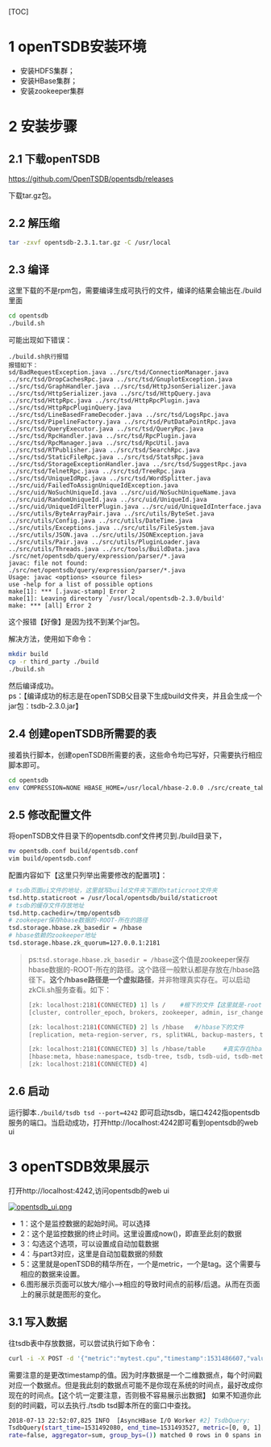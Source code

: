[TOC]

# 1 openTSDB安装环境
- 安装HDFS集群；
- 安装HBase集群；
- 安装zookeeper集群
# 2 安装步骤

## 2.1 下载openTSDB
https://github.com/OpenTSDB/opentsdb/releases

下载tar.gz包。

## 2.2 解压缩

```bash
tar -zxvf opentsdb-2.3.1.tar.gz -C /usr/local
```

## 2.3 编译
这里下载的不是rpm包，需要编译生成可执行的文件，编译的结果会输出在./build里面

```bash
cd opentsdb
./build.sh
```
可能出现如下错误：

```
./build.sh执行报错
报错如下：
sd/BadRequestException.java ../src/tsd/ConnectionManager.java ../src/tsd/DropCachesRpc.java ../src/tsd/GnuplotException.java ../src/tsd/GraphHandler.java ../src/tsd/HttpJsonSerializer.java ../src/tsd/HttpSerializer.java ../src/tsd/HttpQuery.java ../src/tsd/HttpRpc.java ../src/tsd/HttpRpcPlugin.java ../src/tsd/HttpRpcPluginQuery.java ../src/tsd/LineBasedFrameDecoder.java ../src/tsd/LogsRpc.java ../src/tsd/PipelineFactory.java ../src/tsd/PutDataPointRpc.java ../src/tsd/QueryExecutor.java ../src/tsd/QueryRpc.java ../src/tsd/RpcHandler.java ../src/tsd/RpcPlugin.java ../src/tsd/RpcManager.java ../src/tsd/RpcUtil.java ../src/tsd/RTPublisher.java ../src/tsd/SearchRpc.java ../src/tsd/StaticFileRpc.java ../src/tsd/StatsRpc.java ../src/tsd/StorageExceptionHandler.java ../src/tsd/SuggestRpc.java ../src/tsd/TelnetRpc.java ../src/tsd/TreeRpc.java ../src/tsd/UniqueIdRpc.java ../src/tsd/WordSplitter.java ../src/uid/FailedToAssignUniqueIdException.java ../src/uid/NoSuchUniqueId.java ../src/uid/NoSuchUniqueName.java ../src/uid/RandomUniqueId.java ../src/uid/UniqueId.java ../src/uid/UniqueIdFilterPlugin.java ../src/uid/UniqueIdInterface.java ../src/utils/ByteArrayPair.java ../src/utils/ByteSet.java ../src/utils/Config.java ../src/utils/DateTime.java ../src/utils/Exceptions.java ../src/utils/FileSystem.java ../src/utils/JSON.java ../src/utils/JSONException.java ../src/utils/Pair.java ../src/utils/PluginLoader.java ../src/utils/Threads.java ../src/tools/BuildData.java ./src/net/opentsdb/query/expression/parser/*.java
javac: file not found: ./src/net/opentsdb/query/expression/parser/*.java
Usage: javac <options> <source files>
use -help for a list of possible options
make[1]: *** [.javac-stamp] Error 2
make[1]: Leaving directory `/usr/local/opentsdb-2.3.0/build'
make: *** [all] Error 2
```

这个报错【好像】是因为找不到某个jar包。

解决方法，使用如下命令：

```bash
mkdir build
cp -r third_party ./build
./build.sh
```

然后编译成功。</br>
ps：【编译成功的标志是在openTSDB父目录下生成build文件夹，并且会生成一个jar包：tsdb-2.3.0.jar】

## 2.4 创建openTSDB所需要的表
接着执行脚本，创建openTSDB所需要的表，这些命令均已写好，只需要执行相应脚本即可。

```bash
cd opentsdb
env COMPRESSION=NONE HBASE_HOME=/usr/local/hbase-2.0.0 ./src/create_table.sh
```

## 2.5 修改配置文件
将openTSDB文件目录下的opentsdb.conf文件拷贝到./build目录下，

```bash
mv opentsdb.conf build/opentsdb.conf
vim build/opentsdb.conf
```

配置内容如下【这里只列举出需要修改的配置项】：

```bash
# tsdb页面ui文件的地址，这里就写build文件夹下面的staticroot文件夹
tsd.http.staticroot = /usr/local/opentsdb/build/staticroot
# tsdb的缓存文件存放地址
tsd.http.cachedir=/tmp/opentsdb
# zookeeper保存hbase数据的-ROOT-所在的路径
tsd.storage.hbase.zk_basedir = /hbase
# hbase依赖的zookeeper地址
tsd.storage.hbase.zk_quorum=127.0.0.1:2181
```
> ps:`tsd.storage.hbase.zk_basedir = /hbase`这个值是zookeeper保存hbase数据的-ROOT-所在的路径。这个路径一般默认都是存放在/hbase路径下。**这个/hbase路径是一个虚拟路径**，并非物理真实存在。可以启动zkCli.sh服务查看。如下：
> 
> ```bash
> [zk: localhost:2181(CONNECTED) 1] ls /    #根下的文件【这里就是-root-所在的地方】
> [cluster, controller_epoch, brokers, zookeeper, admin, isr_change_notification, consumers, log_dir_event_notification, latest_producer_id_block, config, hbase]
> 
> [zk: localhost:2181(CONNECTED) 2] ls /hbase   #/hbase下的文件
> [replication, meta-region-server, rs, splitWAL, backup-masters, table-lock, flush-table-proc, master-maintenance, region-in-transition, online-snapshot, switch, master, running, recovering-regions, draining, namespace, hbaseid, table]
> 
> [zk: localhost:2181(CONNECTED) 3] ls /hbase/table     #真实存在hbase中的表
> [hbase:meta, hbase:namespace, tsdb-tree, tsdb, tsdb-uid, tsdb-meta]
> [zk: localhost:2181(CONNECTED) 4] 
> ```

## 2.6 启动
运行脚本`./build/tsdb tsd --port=4242` 即可启动tsdb，端口4242指opentsdb服务的端口。当启动成功，打开http://localhost:4242即可看到opentsdb的web ui

# 3 openTSDB效果展示
打开http://localhost:4242,访问opentsdb的web ui

[![opentsdb_ui.png](https://p.pstatp.com/origin/ffaf0002259800d75903)](https://www.z4a.net/images/2020/07/14/opentsdb_ui.png)

- 1：这个是监控数据的起始时间。可以选择
- 2：这个是监控数据的终止时间。这里设置成now()，即直至此刻的数据
- 3：勾选这个选项，可以设置成自动加载数据
- 4：与part3对应，这里是自动加载数据的频数
- 5：这里就是openTSDB的精华所在，一个是metric，一个是tag。这个需要与相应的数据来设置。
- 6.图形展示页面可以放大/缩小—>相应的导致时间点的前移/后退。从而在页面上的展示就是图形的变化。

## 3.1 写入数据
往tsdb表中存放数据，可以尝试执行如下命令：

```bash
curl -i -X POST -d '{"metric":"mytest.cpu","timestamp":1531486607,"value":7,"tags":{"host":"localhost"}}' http://localhost:4242/api/put?details。
```
 需要注意的是更改timestamp的值。因为时序数据是一个二维数据点，每个时间戳对应一个数据点。但是我此刻的数据点可能不是你现在系统的时间点，最好改成你现在的时间点。【这个坑一定要注意，否则极不容易展示出数据】 如果不知道你此刻的时间戳，可以去执行./tsdb tsd脚本所在的窗口中查找。

```bash
2018-07-13 22:52:07,825 INFO  [AsyncHBase I/O Worker #2] TsdbQuery: 
TsdbQuery(start_time=1531492080, end_time=1531493527, metric=[0, 0, 1], filters=[],
rate=false, aggregator=sum, group_bys=()) matched 0 rows in 0 spans in 2.62747ms
```

